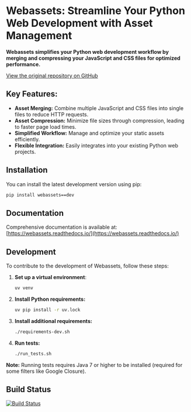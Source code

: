 # Webassets: Streamline Your Python Web Development with Asset Management

**Webassets simplifies your Python web development workflow by merging and compressing your JavaScript and CSS files for optimized performance.**

[View the original repository on GitHub](https://github.com/miracle2k/webassets)

## Key Features:

*   **Asset Merging:** Combine multiple JavaScript and CSS files into single files to reduce HTTP requests.
*   **Asset Compression:** Minimize file sizes through compression, leading to faster page load times.
*   **Simplified Workflow:** Manage and optimize your static assets efficiently.
*   **Flexible Integration:** Easily integrates into your existing Python web projects.

## Installation

You can install the latest development version using pip:

```bash
pip install webassets==dev
```

## Documentation

Comprehensive documentation is available at:  [https://webassets.readthedocs.io/](https://webassets.readthedocs.io/)

## Development

To contribute to the development of Webassets, follow these steps:

1.  **Set up a virtual environment**:
    ```bash
    uv venv
    ```
2.  **Install Python requirements:**
    ```bash
    uv pip install -r uv.lock
    ```
3.  **Install additional requirements:**
    ```bash
    ./requirements-dev.sh
    ```
4.  **Run tests:**
    ```bash
    ./run_tests.sh
    ```

**Note:** Running tests requires Java 7 or higher to be installed (required for some filters like Google Closure).

## Build Status

[![Build Status](https://github.com/miracle2k/webassets/actions/workflows/ci.yml/badge.svg)](https://github.com/miracle2k/webassets/actions/workflows/ci.yml)